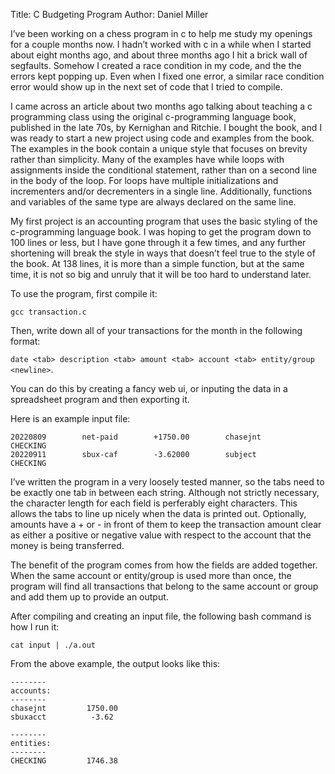 Title: C Budgeting Program
Author: Daniel Miller

I’ve been working on a chess program in c to help me study my openings for a couple months now.  I hadn’t worked with c in a while when I started about eight months ago, and about three months ago I hit a brick wall of segfaults. Somehow I created a race condition in my code, and the the errors kept popping up. Even when I fixed one error, a similar race condition error would show up in the next set of code that I tried to compile.

I came across an article about two months ago talking about teaching a c programming class using the original c-programming language book, published in the late 70s, by Kernighan and Ritchie. I bought the book, and I was ready to start a new project using code and examples from the book.  The examples in the book contain a unique style that focuses on brevity rather than simplicity. Many of the examples have while loops with assignments inside the conditional statement, rather than on a second line in the body of the loop. For loops have multiple initializations and incrementers and/or decrementers in a single line. Additionally, functions and variables of the same type are always declared on the same line.

My first project is an accounting program that uses the basic styling of the c-programming language book. I was hoping to get the program down to 100 lines or less, but I have gone through it a few times, and any further shortening will break the style in ways that doesn’t feel true to the style of the book. At 138 lines, it is more than a simple function, but at the same time, it is not so big and unruly that it will be too hard to understand later.

To use the program, first compile it:

`gcc transaction.c`

Then, write down all of your transactions for the month in the following format:

`date <tab> description <tab> amount <tab> account <tab> entity/group <newline>`. 

You can do this by creating a fancy web ui, or inputing the data in a spreadsheet program and then exporting it.

Here is an example input file:

```
20220809        net-paid        +1750.00        chasejnt        CHECKING
20220911        sbux-caf        -3.62000        subject        CHECKING
```
I’ve written the program in a very loosely tested manner, so the tabs need to be exactly one tab in between each string. Although not strictly necessary, the character length for each field is perferably eight characters. This allows the tabs to line up nicely when the data is printed out. Optionally, amounts have a + or - in front of them to keep the transaction amount clear as either a positive or negative value with respect to the account that the money is being transferred.

The benefit of the program comes from how the fields are added together. When the same account or entity/group is used more than once, the program will find all transactions that belong to the same account or group and add them up to provide an output. 

After compiling and creating an input file, the following bash command is how I run it:

`cat input | ./a.out`

From the above example, the output looks like this:

```
--------
accounts:
--------
chasejnt         1750.00
sbuxacct          -3.62

--------
entities:
--------
CHECKING         1746.38
```

